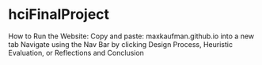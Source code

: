 # hciFinalProject

How to Run the Website: 
Copy and paste: maxkaufman.github.io into a new tab 
Navigate using the Nav Bar by clicking Design Process, Heuristic Evaluation, or Reflections and Conclusion
